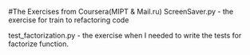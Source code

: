 #The Exercises from Coursera(MIPT & Mail.ru)
ScreenSaver.py - the exercise for train to refactoring code

test_factorization.py - the exercise when I needed to write the tests for factorize function.


